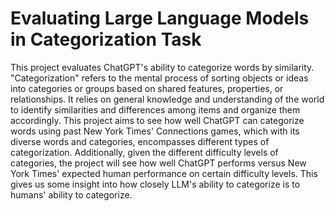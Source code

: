 # Evaluating Large Language Models in Categorization Task
This project evaluates ChatGPT's ability to categorize words by similarity. "Categorization" refers to the mental process of sorting objects or ideas into categories or groups based on shared features, properties, or relationships. It relies on general knowledge and understanding of the world to identify similarities and differences among items and organize them accordingly. This project aims to see how well ChatGPT can categorize words using past New York Times' Connections games, which with its diverse words and categories, encompasses different types of categorization. Additionally, given the different difficulty levels of categories, the project will see how well ChatGPT performs versus New York Times' expected human performance on certain difficulty levels. This gives us some insight into how closely LLM's ability to categorize is to humans' ability to categorize.
